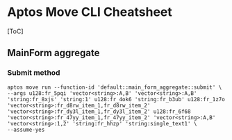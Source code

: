 # Aptos Move CLI Cheatsheet

[ToC]

## MainForm aggregate

### Submit method

```shell
aptos move run --function-id 'default::main_form_aggregate::submit' \
--args u128:fr_5pqi 'vector<string>:A,B' 'vector<string>:A,B' 'string:fr_8xjs' 'string:1' u128:fr_4ok6 'string:fr_b3ub' u128:fr_1z7o 'vector<string>:fr_d8rw_item_1,fr_d8rw_item_2' 'vector<string>:fr_dy3l_item_1,fr_dy3l_item_2' u128:fr_6f68 'vector<string>:fr_47yy_item_1,fr_47yy_item_2' 'vector<string>:A,B' 'vector<string>:1,2' 'string:fr_hhzp' 'string:single_text1' \
--assume-yes
```

